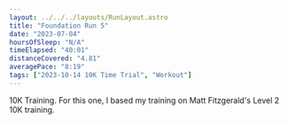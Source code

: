 ```yaml
---
layout: ../../../layouts/RunLayout.astro
title: "Foundation Run 5"
date: "2023-07-04"
hoursOfSleep: "N/A"
timeElapsed: "40:01"
distanceCovered: "4.81"
averagePace: "8:19"
tags: ["2023-10-14 10K Time Trial", "Workout"]
---
```


10K Training. For this one, I based my training on Matt Fitzgerald's Level 2 10K training.
